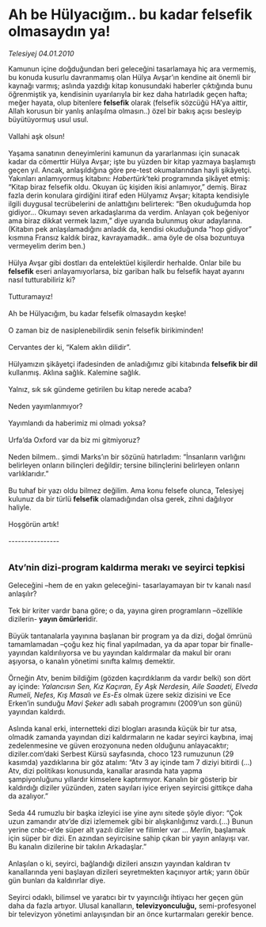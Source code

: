 # Ah be Hülyacığım.. bu kadar felsefik olmasaydın ya!

*Telesiyej 04.01.2010*

<div class="taraf_structure_2col_1zq">
<div class="margen_n">



 <p>Kamunun içine doğduğundan beri geleceğini tasarlamaya hiç ara vermemiş, bu konuda kusurlu davranmamış olan Hülya Avşar’ın kendine ait önemli bir kaynağı varmış; aslında yazdığı kitap konusundaki haberler çıktığında bunu öğrenmiştik ya, kendisinin uyarılarıyla bir kez daha hatırladık geçen hafta; meğer hayata, olup bitenlere <b>felsefik</b> olarak (felsefik sözcüğü HA’ya aittir, Allah korusun bir yanlış anlaşılma olmasın..) özel bir bakış açısı besleyip büyütüyormuş usul usul. <br/><br/>Vallahi aşk olsun! <br/><br/>Yaşama sanatının deneyimlerini kamunun da yararlanması için sunacak kadar da cömerttir Hülya Avşar; işte bu yüzden bir kitap yazmaya başlamıştı geçen yıl. Ancak, anlaşıldığına göre pre-test okumalarından hayli şikâyetçi. Yakınları anlamıyormuş kitabını: <i>Habertürk</i>’teki programında şikâyet etmiş: “Kitap biraz felsefik oldu. Okuyan üç kişiden ikisi anlamıyor,” demiş. Biraz fazla derin konulara girdiğini itiraf eden Hülyamız Avşar; kitapta kendisiyle ilgili duygusal tecrübelerini de anlattığını belirterek: “Ben okuduğumda hop gidiyor... Okumayı seven arkadaşlarıma da verdim. Anlayan çok beğeniyor ama biraz dikkat vermek lazım,” diye uyarıda bulunmuş okur adaylarına. (Kitabın pek anlaşılamadığını anladık da, kendisi okuduğunda “hop gidiyor” kısmına Fransız kaldık biraz, kavrayamadık.. ama öyle de olsa bozuntuya vermeyelim derim ben.) <br/><br/>Hülya Avşar gibi dostları da entelektüel kişilerdir herhalde. Onlar bile bu <b>felsefik</b> eseri anlayamıyorlarsa, biz gariban halk bu felsefik hayat ayarını nasıl tutturabiliriz ki? <br/><br/>Tutturamayız! <br/><br/>Ah be Hülyacığım, bu kadar felsefik olmasaydın keşke! <br/><br/>O zaman biz de nasiplenebilirdik senin felsefik birikiminden! <br/><br/>Cervantes der ki, “Kalem aklın dilidir”. <br/><br/>Hülyamızın şikâyetçi ifadesinden de anladığımız gibi kitabında <b>felsefik bir dil</b> kullanmış. Aklına sağlık. Kalemine sağlık. <br/><br/>Yalnız, sık sık gündeme getirilen bu kitap nerede acaba? <br/><br/>Neden yayımlanmıyor? <br/><br/>Yayımlandı da haberimiz mi olmadı yoksa? <br/><br/>Urfa’da Oxford var da biz mi gitmiyoruz? <br/><br/>Neden bilmem.. şimdi Marks’ın bir sözünü hatırladım: “İnsanların varlığını belirleyen onların bilinçleri değildir; tersine bilinçlerini belirleyen onların varlıklarıdır.” <br/><br/>Bu tuhaf bir yazı oldu bilmez değilim. Ama konu felsefe olunca, Telesiyej kulunuz da bir türlü <b>felsefik</b> olamadığından olsa gerek, zihni dağılıyor haliyle. <br/><br/>Hoşgörün artık! <br/><br/>---------------- <br/><br/><br/><font size="4"><strong>Atv’nin dizi-program kaldırma merakı ve seyirci tepkisi</strong></font> <br/><br/>Geleceğini –hem de en yakın geleceğini- tasarlayamayan bir tv kanalı nasıl anlaşılır? <br/><br/>Tek bir kriter vardır bana göre; o da, yayına giren programların –özellikle dizilerin- <b>yayın ömürleri</b>dir. <br/><br/>Büyük tantanalarla yayınına başlanan bir program ya da dizi, doğal ömrünü tamamlamadan –çoğu kez hiç final yapılmadan, ya da apar topar bir finalle- yayından kaldırılıyorsa ve bu yayından kaldırmalar da makul bir oranı aşıyorsa, o kanalın yönetimi sınıfta kalmış demektir. <br/><br/>Örneğin Atv, benim bildiğim (gözden kaçırdıklarım da vardır belki) son dört ay içinde: <i>Yalancısın Sen, Kız Kaçıran, Ey Aşk Nerdesin, Aile Saadeti, Elveda Rumeli, Nefes, Kış Masalı ve Es-Es </i>olmak üzere sekiz<i> </i>dizisini ve Ece Erken’in sunduğu<i> Mavi Şeker</i> adlı sabah programını (2009’un son günü) yayından kaldırdı. <br/><br/>Aslında kanal erki, internetteki dizi blogları arasında küçük bir tur atsa, olmadık zamanda yayından dizi kaldırmaların ne kadar seyirci kaybına, imaj zedelenmesine ve güven erozyonuna neden olduğunu anlayacaktır; diziler.com’daki Serbest Kürsü sayfasında, choco 123 rumuzunun (29 kasımda) yazdıklarına bir göz atalım: “Atv 3 ay içinde tam 7 diziyi bitirdi (...) Atv, dizi politikası konusunda, kanallar arasında hata yapma şampiyonluğunu yıllardır kimselere kaptırmıyor. Kanalın bir gösterip bir kaldırdığı diziler yüzünden, zaten sayıları iyice eriyen seyircisi gittikçe daha da azalıyor.” <br/><br/>Seda 44 rumuzlu bir başka izleyici ise yine aynı sitede şöyle diyor: “Çok uzun zamandır atv’de dizi izlememek gibi bir alışkanlığımız vardı.(...) Bunun yerine cnbc-e’de süper alt yazılı diziler ve filimler var ... <i>Merlin</i>, başlamak için süper bir dizi. En azından seyircisine sahip çıkan bir yayın anlayışı var. Bu kanalın dizilerine bir takılın Arkadaşlar.” <br/><br/>Anlaşılan o ki, seyirci, bağlandığı dizileri ansızın yayından kaldıran tv kanallarında yeni başlayan dizileri seyretmekten kaçınıyor artık; yarın öbür gün bunları da kaldırırlar diye. <br/><br/>Seyirci odaklı, bilimsel ve yaratıcı bir tv yayıncılığı ihtiyacı her geçen gün daha da fazla artıyor. Ulusal kanalların, <b>televizyonculuğu,</b> semi-profesyonel bir televizyon yönetimi anlayışından bir an önce kurtarmaları gerekir bence.</p>
<br/>
<br/>
<br/>



<br/>


<div id="taraf_not">
</div>

</div>


</div>
